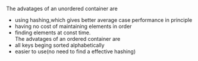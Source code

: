 The advatages of an unordered container are
  - using hashing,which gives better average case performance in principle
  - having no cost of maintaining elements in order
  - finding elements at const time.  
The advatages of an ordered container are  
  - all keys beging sorted alphabetically
  - easier to use(no need to find a effective hashing)  

